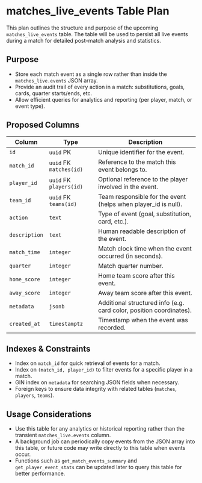 # matches_live_events Table Plan

This plan outlines the structure and purpose of the upcoming `matches_live_events` table. The table will be used to persist all live events during a match for detailed post–match analysis and statistics.

## Purpose
- Store each match event as a single row rather than inside the `matches_live.events` JSON array.
- Provide an audit trail of every action in a match: substitutions, goals, cards, quarter starts/ends, etc.
- Allow efficient queries for analytics and reporting (per player, match, or event type).

## Proposed Columns
| Column         | Type                       | Description                                                            |
|---------------|---------------------------|------------------------------------------------------------------------|
| `id`          | `uuid` PK                 | Unique identifier for the event.                                       |
| `match_id`    | `uuid` FK `matches(id)`   | Reference to the match this event belongs to.                          |
| `player_id`   | `uuid` FK `players(id)`   | Optional reference to the player involved in the event.                |
| `team_id`     | `uuid` FK `teams(id)`     | Team responsible for the event (helps when player_id is null).         |
| `action`      | `text`                    | Type of event (goal, substitution, card, etc.).                        |
| `description` | `text`                    | Human readable description of the event.                               |
| `match_time`  | `integer`                 | Match clock time when the event occurred (in seconds).                 |
| `quarter`     | `integer`                 | Match quarter number.                                                  |
| `home_score`  | `integer`                 | Home team score after this event.                                    |
| `away_score`  | `integer`                 | Away team score after this event.                                    |
| `metadata`    | `jsonb`                   | Additional structured info (e.g. card color, position coordinates).    |
| `created_at`  | `timestamptz`             | Timestamp when the event was recorded.                                 |

## Indexes & Constraints
- Index on `match_id` for quick retrieval of events for a match.
- Index on `(match_id, player_id)` to filter events for a specific player in a match.
- GIN index on `metadata` for searching JSON fields when necessary.
- Foreign keys to ensure data integrity with related tables (`matches`, `players`, `teams`).

## Usage Considerations
- Use this table for any analytics or historical reporting rather than the transient `matches_live.events` column.
- A background job can periodically copy events from the JSON array into this table, or future code may write directly to this table when events occur.
- Functions such as `get_match_events_summary` and `get_player_event_stats` can be updated later to query this table for better performance.

